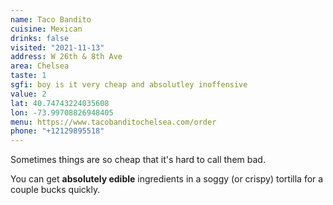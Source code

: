 ```yaml
---
name: Taco Bandito
cuisine: Mexican
drinks: false
visited: "2021-11-13"
address: W 26th & 8th Ave
area: Chelsea
taste: 1
sgfi: boy is it very cheap and absolutley inoffensive 
value: 2
lat: 40.74743224035608
lon: -73.99708826948405
menu: https://www.tacobanditochelsea.com/order
phone: "+12129895518"
---
```


Sometimes things are so cheap that it's hard to call them bad.

You can get **absolutely edible** ingredients in a soggy (or crispy) tortilla for a couple bucks quickly.
